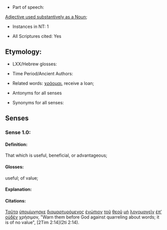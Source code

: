 * Part of speech: 

[Adjective used substantively as a Noun](http://ugg.readthedocs.io/en/latest/noun_substantive_adj.html); 

* Instances in NT: 1

* All Scriptures cited: Yes

## Etymology: 


* LXX/Hebrew glosses: 

* Time Period/Ancient Authors: 

* Related words: [χράομαι](../G55300/01.md), receive a loan;

* Antonyms for all senses

* Synonyms for all senses: 


## Senses 


### Sense 1.0: 

#### Definition: 

That which is useful, beneficial, or advantageous;

#### Glosses: 

useful; of value;

#### Explanation: 

#### Citations: 

[Ταῦτα](../G37780/01.md) [ὑπομίμνῃσκε](../G52790/01.md) [διαμαρτυρόμενος](../G12630/01.md) [ἐνώπιον](../G17990/01.md) [τοῦ](../G35880/01.md) [θεοῦ](../G23160/01.md) [μὴ](../G33610/01.md) [λογομαχεῖν](../G30540/01.md) [ἐπ’](../G19090/01.md) [οὐδὲν](../G37620/01.md) χρήσιμον, "Warn them before God against quarreling about words; it is of no value", [2Tim 2:14](2ti 2:14).  
